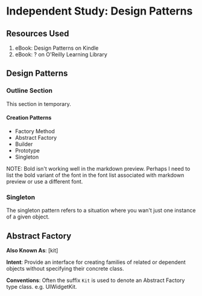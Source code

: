 # Independent Study: Design Patterns

## Resources Used

1. eBook: Design Patterns on Kindle
1. eBook: ? on O'Reilly Learning Library


## Design Patterns


### Outline Section

This section in temporary.

#### Creation Patterns

- Factory Method
- Abstract Factory
- Builder
- Prototype
- Singleton

NOTE: Bold isn't working well in the markdown preview. Perhaps I need to list the bold variant of the font in the font list associated with markdown preview or use a different font.

### Singleton

The singleton pattern refers to a situation where you wan't just one instance of a given object.

## Abstract Factory

**Also Known As**: [kit]

**Intent**: Provide an interface for creating families of related or dependent objects without specifying their concrete class.

**Conventions**: Often the suffix `Kit` is used to denote an Abstract Factory type class. e.g. UIWidgetKit.
